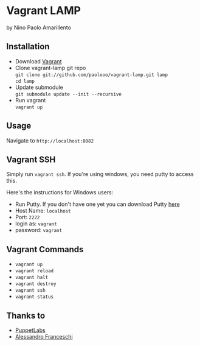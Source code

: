 Vagrant LAMP
============
by Nino Paolo Amarillento


Installation
------------
- Download [Vagrant](http://downloads.vagrantup.com/)
- Clone vagrant-lamp git repo   
  `git clone git://github.com/paolooo/vagrant-lamp.git lamp`  
  `cd lamp`
- Update submodule    
   `git submodule update --init --recursive`
- Run vagrant   
   `vagrant up`


Usage
-----
Navigate to `http://localhost:8082`


Vagrant SSH 
-----------
Simply run `vagrant ssh`. If you're using windows, you need putty to access this.

Here's the instructions for Windows users:

* Run Putty. If you don't have one yet you can download Putty [here](http://www.chiark.greenend.org.uk/~sgtatham/putty/download.html)
* Host Name: `localhost`
* Port: `2222`
* login as: `vagrant`
* password: `vagrant`


Vagrant Commands
----------------
* `vagrant up`
* `vagrant reload`
* `vagrant halt`
* `vagrant destroy`
* `vagrant ssh`
* `vagrant status`


Thanks to
---------
* [PuppetLabs](https://github.com/puppetlabs)
* [Alessandro Franceschi](https://github.com/example42/)
